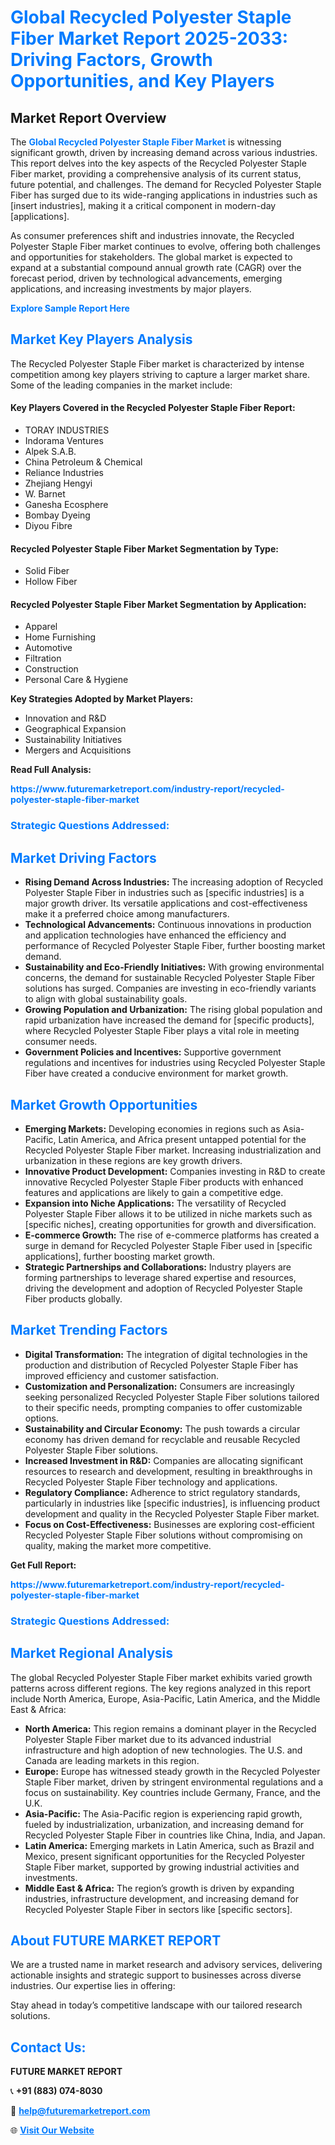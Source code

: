 <h1 style="color: #007BFF;">Global Recycled Polyester Staple Fiber Market Report 2025-2033: Driving Factors, Growth Opportunities, and Key Players</h1>

<section id="overview">
<h2>Market Report Overview</h2>
<p>The <a href="https://www.futuremarketreport.com/industry-report/recycled-polyester-staple-fiber-market" style="color: #007BFF; text-decoration: none;"><strong>Global Recycled Polyester Staple Fiber Market</strong></a> is witnessing significant growth, driven by increasing demand across various industries. This report delves into the key aspects of the Recycled Polyester Staple Fiber market, providing a comprehensive analysis of its current status, future potential, and challenges. The demand for Recycled Polyester Staple Fiber has surged due to its wide-ranging applications in industries such as [insert industries], making it a critical component in modern-day [applications].</p>
<p>As consumer preferences shift and industries innovate, the Recycled Polyester Staple Fiber market continues to evolve, offering both challenges and opportunities for stakeholders. The global market is expected to expand at a substantial compound annual growth rate (CAGR) over the forecast period, driven by technological advancements, emerging applications, and increasing investments by major players.</p>
</section>

<section id="overview">
<p><a href="https://www.futuremarketreport.com/request-sample/reportId=42007" style="color: #007BFF; text-decoration: none;"><strong>Explore Sample Report Here</strong></a></p>
</section>

<section id="key-players">
<h2 style="color: #007BFF;">Market Key Players Analysis</h2>
<p>The Recycled Polyester Staple Fiber market is characterized by intense competition among key players striving to capture a larger market share. Some of the leading companies in the market include:</p>
<h4>Key Players Covered in the Recycled Polyester Staple Fiber Report:</h4>
<ul><li>TORAY INDUSTRIES</li><li>Indorama Ventures</li><li>Alpek S.A.B.</li><li>China Petroleum &amp; Chemical</li><li>Reliance Industries</li><li>Zhejiang Hengyi</li><li>W. Barnet</li><li>Ganesha Ecosphere</li><li>Bombay Dyeing</li><li>Diyou Fibre</li></ul>
<h4>Recycled Polyester Staple Fiber Market Segmentation by Type:</h4>
<ul><li>Solid Fiber</li><li>Hollow Fiber</li></ul>

<h4>Recycled Polyester Staple Fiber Market Segmentation by Application:</h4>
<ul><li>Apparel</li><li>Home Furnishing</li><li>Automotive</li><li>Filtration</li><li>Construction</li><li>Personal Care &amp; Hygiene</li></ul>
<p><strong>Key Strategies Adopted by Market Players:</strong></p>
<ul>
<li>Innovation and R&D</li>
<li>Geographical Expansion</li>
<li>Sustainability Initiatives</li>
<li>Mergers and Acquisitions</li>
</ul>
</section>

<section>
<p><strong>Read Full Analysis: </strong></p><a href="https://www.futuremarketreport.com/industry-report/recycled-polyester-staple-fiber-market" style="color: #007BFF; text-decoration: none;"><strong>https://www.futuremarketreport.com/industry-report/recycled-polyester-staple-fiber-market</strong></a>
<h3 style="color: #007BFF;">Strategic Questions Addressed:</h3>
</section>

<section id="driving-factors">
<h2 style="color: #007BFF;">Market Driving Factors</h2>
<ul>
<li><strong>Rising Demand Across Industries:</strong> The increasing adoption of Recycled Polyester Staple Fiber in industries such as [specific industries] is a major growth driver. Its versatile applications and cost-effectiveness make it a preferred choice among manufacturers.</li>
<li><strong>Technological Advancements:</strong> Continuous innovations in production and application technologies have enhanced the efficiency and performance of Recycled Polyester Staple Fiber, further boosting market demand.</li>
<li><strong>Sustainability and Eco-Friendly Initiatives:</strong> With growing environmental concerns, the demand for sustainable Recycled Polyester Staple Fiber solutions has surged. Companies are investing in eco-friendly variants to align with global sustainability goals.</li>
<li><strong>Growing Population and Urbanization:</strong> The rising global population and rapid urbanization have increased the demand for [specific products], where Recycled Polyester Staple Fiber plays a vital role in meeting consumer needs.</li>
<li><strong>Government Policies and Incentives:</strong> Supportive government regulations and incentives for industries using Recycled Polyester Staple Fiber have created a conducive environment for market growth.</li>
</ul>
</section>

<section id="growth-opportunities">
<h2 style="color: #007BFF;">Market Growth Opportunities</h2>
<ul>
<li><strong>Emerging Markets:</strong> Developing economies in regions such as Asia-Pacific, Latin America, and Africa present untapped potential for the Recycled Polyester Staple Fiber market. Increasing industrialization and urbanization in these regions are key growth drivers.</li>
<li><strong>Innovative Product Development:</strong> Companies investing in R&D to create innovative Recycled Polyester Staple Fiber products with enhanced features and applications are likely to gain a competitive edge.</li>
<li><strong>Expansion into Niche Applications:</strong> The versatility of Recycled Polyester Staple Fiber allows it to be utilized in niche markets such as [specific niches], creating opportunities for growth and diversification.</li>
<li><strong>E-commerce Growth:</strong> The rise of e-commerce platforms has created a surge in demand for Recycled Polyester Staple Fiber used in [specific applications], further boosting market growth.</li>
<li><strong>Strategic Partnerships and Collaborations:</strong> Industry players are forming partnerships to leverage shared expertise and resources, driving the development and adoption of Recycled Polyester Staple Fiber products globally.</li>
</ul>
</section>

<section id="trending-factors">
<h2 style="color: #007BFF;">Market Trending Factors</h2>
<ul>
<li><strong>Digital Transformation:</strong> The integration of digital technologies in the production and distribution of Recycled Polyester Staple Fiber has improved efficiency and customer satisfaction.</li>
<li><strong>Customization and Personalization:</strong> Consumers are increasingly seeking personalized Recycled Polyester Staple Fiber solutions tailored to their specific needs, prompting companies to offer customizable options.</li>
<li><strong>Sustainability and Circular Economy:</strong> The push towards a circular economy has driven demand for recyclable and reusable Recycled Polyester Staple Fiber solutions.</li>
<li><strong>Increased Investment in R&D:</strong> Companies are allocating significant resources to research and development, resulting in breakthroughs in Recycled Polyester Staple Fiber technology and applications.</li>
<li><strong>Regulatory Compliance:</strong> Adherence to strict regulatory standards, particularly in industries like [specific industries], is influencing product development and quality in the Recycled Polyester Staple Fiber market.</li>
<li><strong>Focus on Cost-Effectiveness:</strong> Businesses are exploring cost-efficient Recycled Polyester Staple Fiber solutions without compromising on quality, making the market more competitive.</li>
</ul>
</section>

<section>
<p><strong>Get Full Report: </strong></p><a href="https://www.futuremarketreport.com/industry-report/recycled-polyester-staple-fiber-market" style="color: #007BFF; text-decoration: none;"><strong>https://www.futuremarketreport.com/industry-report/recycled-polyester-staple-fiber-market</strong></a>
<h3 style="color: #007BFF;">Strategic Questions Addressed:</h3>
</section>


<section id="regional-analysis">
<h2 style="color: #007BFF;">Market Regional Analysis</h2>
<p>The global Recycled Polyester Staple Fiber market exhibits varied growth patterns across different regions. The key regions analyzed in this report include North America, Europe, Asia-Pacific, Latin America, and the Middle East & Africa:</p>
<ul>
<li><strong>North America:</strong> This region remains a dominant player in the Recycled Polyester Staple Fiber market due to its advanced industrial infrastructure and high adoption of new technologies. The U.S. and Canada are leading markets in this region.</li>
<li><strong>Europe:</strong> Europe has witnessed steady growth in the Recycled Polyester Staple Fiber market, driven by stringent environmental regulations and a focus on sustainability. Key countries include Germany, France, and the U.K.</li>
<li><strong>Asia-Pacific:</strong> The Asia-Pacific region is experiencing rapid growth, fueled by industrialization, urbanization, and increasing demand for Recycled Polyester Staple Fiber in countries like China, India, and Japan.</li>
<li><strong>Latin America:</strong> Emerging markets in Latin America, such as Brazil and Mexico, present significant opportunities for the Recycled Polyester Staple Fiber market, supported by growing industrial activities and investments.</li>
<li><strong>Middle East & Africa:</strong> The region’s growth is driven by expanding industries, infrastructure development, and increasing demand for Recycled Polyester Staple Fiber in sectors like [specific sectors].</li>
</ul>
</section>

<footer>
<h2 style="color: #007BFF;">About FUTURE MARKET REPORT</h2>
<p>We are a trusted name in market research and advisory services, delivering actionable insights and strategic support to businesses across diverse industries. Our expertise lies in offering:</p>

<p>Stay ahead in today’s competitive landscape with our tailored research solutions.</p>

<h2 style="color: #007BFF;">Contact Us:</h2>
<p><strong>FUTURE MARKET REPORT</strong></p>
<p>📞 <strong>+91 (883) 074-8030</strong></p>
<p>📧 <strong><a href="mailto:help@futuremarketreport.com" style="color: #007BFF;">help@futuremarketreport.com</a></strong></p>
<p>🌐 <strong><a href="https://www.futuremarketreport.com/" style="color: #007BFF;">Visit Our Website</a></strong></p>
</footer>